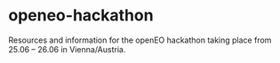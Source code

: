 # openeo-hackathon
Resources and information for the openEO hackathon taking place from 25.06 – 26.06 in Vienna/Austria.
